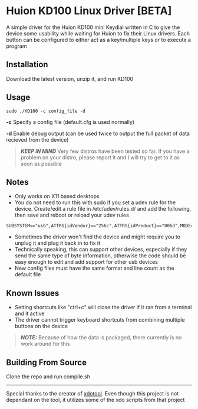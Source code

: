 # Huion KD100 Linux Driver [BETA]
A simple driver for the Huion KD100 mini Keydial written in C to give the device some usability while waiting for Huion to fix their Linux drivers. Each button can be configured to either act as a key/multiple keys or to execute a program

Installation
------------
Download the latest version, unzip it, and run KD100

Usage
-----
```
sudo ./KD100 -c config_file -d
```
**-c**  Specify a config file (default.cfg is used normally)

**-d**  Enable debug output (can be used twice to output the full packet of data recieved from the device)

> **_KEEP IN MIND_**  Very few distros have been tested so far. If you have a problem on your distro, please report it and I will try to get to it as soon as possible

Notes
-----
- Only works on X11 based desktops
- You do not need to run this with sudo if you set a udev rule for the device. Create/edit a rule file in /etc/udev/rules.d/ and add the following, then save and reboot or reload your udev rules
```
SUBSYSTEM=="usb",ATTRS{idVendor}=="256c",ATTRS{idProduct}=="006d",MODE="0666",GROUP="plugdev"
```
- Sometimes the driver won't find the device and might require you to unplug it and plug it back in to fix it
- Technically speaking, this can support other devices, especially if they send the same type of byte information, otherwise the code should be easy enough to edit and add support for other usb devices
- New config files must have the same format and line count as the default file

Known Issues
------------
- Setting shortcuts like "ctrl+c" will close the driver if it ran from a terminal and it active
- The driver cannot trigger keyboard shortcuts from combining multiple buttons on the device
> **_NOTE:_**  Because of how the data is packaged, there currently is no work around for this

Building From Source
--------------------
Clone the repo and run compile.sh

--------------------
Special thanks to the creator of [xdotool](https://github.com/jordansissel/xdotool). Even though this project is not dependant on the tool, it utilizes some of the xdo scripts from that project 
